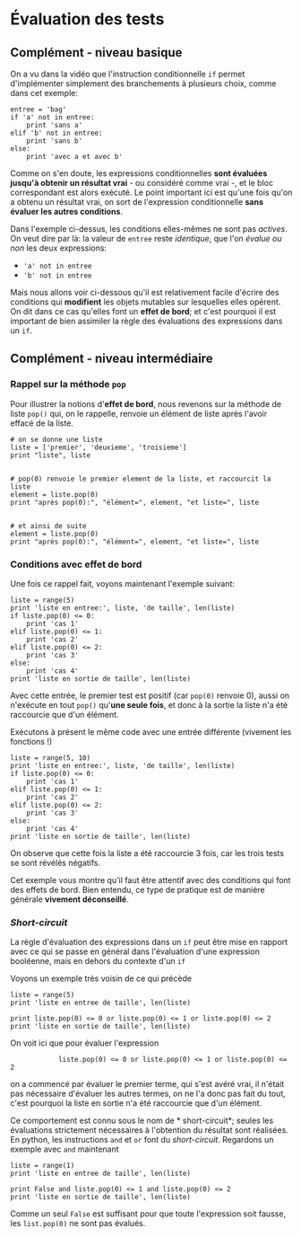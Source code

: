 
# Évaluation des tests

## Complément - niveau basique

On a vu dans la vidéo que l'instruction conditionnelle `if` permet d'implémenter
simplement des branchements à plusieurs choix, comme dans cet exemple:


    entree = 'bag'
    if 'a' not in entree:
        print 'sans a'
    elif 'b' not in entree:
        print 'sans b'
    else:
        print 'avec a et avec b'

Comme on s'en doute, les expressions conditionnelles **sont évaluées jusqu'à
obtenir un résultat vrai** - ou considéré comme vrai -, et le bloc correspondant
est alors exécuté. Le point important ici est qu'une fois qu'on a obtenu un
résultat vrai, on sort de l'expression conditionnelle **sans évaluer les autres
conditions**.

Dans l'exemple ci-dessus, les conditions elles-mêmes ne sont pas *actives*. On
veut dire par là: la valeur de `entree` reste *identique*, que l'on *évalue ou
non* les deux expressions:
 * `'a' not in entree`
 * `'b' not in entree`

Mais nous allons voir ci-dessous qu'il est relativement facile d'écrire des
conditions qui **modifient** les objets mutables sur lesquelles elles opèrent.
On dit dans ce cas qu'elles font un **effet de bord**; et c'est pourquoi il est
important de bien assimiler la règle des évaluations des expressions dans un
`if`.

## Complément - niveau intermédiaire

### Rappel sur la méthode `pop` 

Pour illustrer la notions d'**effet de bord**, nous revenons sur la méthode de
liste `pop()` qui, on le rappelle, renvoie un élément de liste après l'avoir
effacé de la liste.


    # on se donne une liste
    liste = ['premier', 'deuxieme', 'troisieme']
    print "liste", liste


    # pop(0) renvoie le premier element de la liste, et raccourcit la liste
    element = liste.pop(0)
    print "après pop(0):", "élément=", element, "et liste=", liste


    # et ainsi de suite
    element = liste.pop(0)
    print "après pop(0):", "élément=", element, "et liste=", liste

### Conditions avec effet de bord

Une fois ce rappel fait, voyons maintenant l'exemple suivant:


    liste = range(5)
    print 'liste en entree:', liste, 'de taille', len(liste)
    if liste.pop(0) <= 0:
        print 'cas 1'
    elif liste.pop(0) <= 1:
        print 'cas 2'
    elif liste.pop(0) <= 2:
        print 'cas 3'
    else:
        print 'cas 4'
    print 'liste en sortie de taille', len(liste)

Avec cette entrée, le premier test est positif (car `pop(0)` renvoie 0), aussi
on n'exécute en tout `pop()` qu'**une seule fois**, et donc à la sortie la liste
n'a été raccourcie que d'un élément.

Exécutons à présent le même code avec une entrée différente (vivement les
fonctions !)


    liste = range(5, 10)
    print 'liste en entree:', liste, 'de taille', len(liste)
    if liste.pop(0) <= 0:
        print 'cas 1'
    elif liste.pop(0) <= 1:
        print 'cas 2'
    elif liste.pop(0) <= 2:
        print 'cas 3'
    else:
        print 'cas 4'
    print 'liste en sortie de taille', len(liste)

On observe que cette fois la liste a été raccourcie 3 fois, car les trois tests
se sont révélés négatifs.

Cet exemple vous montre qu'il faut être attentif avec des conditions qui font
des effets de bord. Bien entendu, ce type de pratique est de manière générale
**vivement déconseillé**.

### *Short-circuit*

La règle d'évaluation des expressions dans un `if` peut être mise en rapport
avec ce qui se passe en général dans l'évaluation d'une expression booléenne,
mais en dehors du contexte d'un `if`

Voyons un exemple très voisin de ce qui précède


    liste = range(5)
    print 'liste en entree de taille', len(liste)
    
    print liste.pop(0) <= 0 or liste.pop(0) <= 1 or liste.pop(0) <= 2
    print 'liste en sortie de taille', len(liste)

On voit ici que pour évaluer l'expression

                liste.pop(0) <= 0 or liste.pop(0) <= 1 or liste.pop(0) <= 2
                
on a commencé par évaluer le premier terme, qui s'est avéré vrai, il n'était pas
nécessaire d'évaluer les autres termes, on ne l'a donc pas fait du tout, c'est
pourquoi la liste en sortie n'a été raccourcie que d'un élément.

Ce comportement est connu sous le nom de * short-circuit*; seules les
évaluations strictement nécessaires à l'obtention du résultat sont réalisées. En
python, les instructions `and` et `or` font du *short-circuit*. Regardons un
exemple avec `and` maintenant


    liste = range(1)
    print 'liste en entree de taille', len(liste)
    
    print False and liste.pop(0) <= 1 and liste.pop(0) <= 2
    print 'liste en sortie de taille', len(liste)

Comme un seul `False` est suffisant pour que toute l'expression soit fausse, les
`list.pop(0)` ne sont pas évalués.
